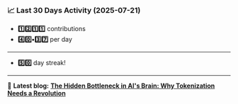 <!--START_STATS-->
### 📈 Last 30 Days Activity (2025-07-21)  
- **1️⃣2️⃣1️⃣1️⃣** contributions  
- **4️⃣0️⃣•3️⃣7️⃣** per day
---
- **5️⃣0️⃣** day streak!
---
📝 **Latest blog:** [**The Hidden Bottleneck in AI's Brain: Why Tokenization Needs a Revolution**](https://andriak.com/blog/tokenization-revolution)
<!--END_STATS-->
